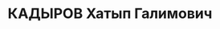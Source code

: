 ---
title: КАДЫРОВ Хатып Галимович
description: 'Род. в 1906, Мамадышский р-н, с. Средние Кирмени, татарин, член ВЛКСМ
  с 1925 г. Проживал: г. Казань. Студент, Казанский государственный пединститут

  Арестован 10.07.1937. Обв. по ст. 58-10, 58-11 ("участник троцкистской террор. организации").
  Приговор: ВК ВС СССР, 14.11.1937 – 10 лет лишения свободы, конфискация имущества,
  поражен. прав на 5 лет.'
---